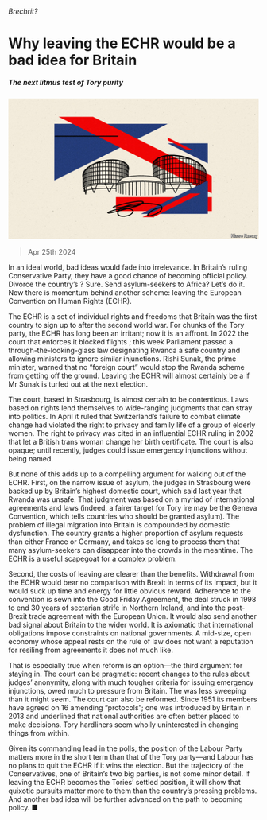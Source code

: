 ###### Brechrit?

# Why leaving the ECHR would be a bad idea for Britain 

##### The next litmus test of Tory purity 

![image](images/20240427_LDD002.jpg) 

> Apr 25th 2024 

In an ideal world, bad ideas would fade into irrelevance. In Britain’s ruling Conservative Party, they have a good chance of becoming official policy. Divorce the country’s ? Sure. Send asylum-seekers to Africa? Let’s do it. Now there is momentum behind another scheme: leaving the European Convention on Human Rights (ECHR). 

The ECHR is a set of individual rights and freedoms that Britain was the first country to sign up to after the second world war. For chunks of the Tory party, the ECHR has long been an irritant; now it is an affront. In 2022 the court that enforces it blocked flights ; this week Parliament passed a through-the-looking-glass law designating Rwanda a safe country and allowing ministers to ignore similar injunctions. Rishi Sunak, the prime minister, warned that no “foreign court” would stop the Rwanda scheme from getting off the ground. Leaving the ECHR will almost certainly be a  if Mr Sunak is turfed out at the next election.


The court, based in Strasbourg, is almost certain to be contentious. Laws based on rights lend themselves to wide-ranging judgments that can stray into politics. In April it ruled that Switzerland’s failure to combat climate change had violated the right to privacy and family life of a group of elderly women. The right to privacy was cited in an influential ECHR ruling in 2002 that let a British trans woman change her birth certificate. The court is also opaque; until recently, judges could issue emergency injunctions without being named.

But none of this adds up to a compelling argument for walking out of the ECHR. First, on the narrow issue of asylum, the judges in Strasbourg were backed up by Britain’s highest domestic court, which said last year that Rwanda was unsafe. That judgment was based on a myriad of international agreements and laws (indeed, a fairer target for Tory ire may be the Geneva Convention, which tells countries who should be granted asylum). The problem of illegal migration into Britain is compounded by domestic dysfunction. The country grants a higher proportion of asylum requests than either France or Germany, and takes so long to process them that many asylum-seekers can disappear into the crowds in the meantime. The ECHR is a useful scapegoat for a complex problem. 

Second, the costs of leaving are clearer than the benefits. Withdrawal from the ECHR would bear no comparison with Brexit in terms of its impact, but it would suck up time and energy for little obvious reward. Adherence to the convention is sewn into the Good Friday Agreement, the deal struck in 1998 to end 30 years of sectarian strife in Northern Ireland, and into the post-Brexit trade agreement with the European Union. It would also send another bad signal about Britain to the wider world. It is axiomatic that international obligations impose constraints on national governments. A mid-size, open economy whose appeal rests on the rule of law does not want a reputation for resiling from agreements it does not much like. 

That is especially true when reform is an option—the third argument for staying in. The court can be pragmatic: recent changes to the rules about judges’ anonymity, along with much tougher criteria for issuing emergency injunctions, owed much to pressure from Britain. The  was less sweeping than it might seem. The court can also be reformed. Since 1951 its members have agreed on 16 amending “protocols”; one was introduced by Britain in 2013 and underlined that national authorities are often better placed to make decisions. Tory hardliners seem wholly uninterested in changing things from within.

Given its commanding lead in the polls, the position of the Labour Party matters more in the short term than that of the Tory party—and Labour has no plans to quit the ECHR if it wins the election. But the trajectory of the Conservatives, one of Britain’s two big parties, is not some minor detail. If leaving the ECHR becomes the Tories’ settled position, it will show that quixotic pursuits matter more to them than the country’s pressing problems. And another bad idea will be further advanced on the path to becoming policy. ■

